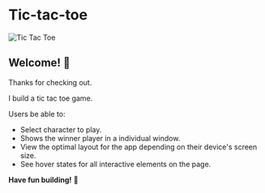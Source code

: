 # Tic-tac-toe


![Tic Tac Toe](./assets/project.jpg)

## Welcome! 👋

Thanks for checking out.

I build a tic tac toe game.

Users be able to:

- Select character to play.
- Shows the winner player in a individual window.
- View the optimal layout for the app depending on their device's screen size.
- See hover states for all interactive elements on the page.


**Have fun building!** 🚀
